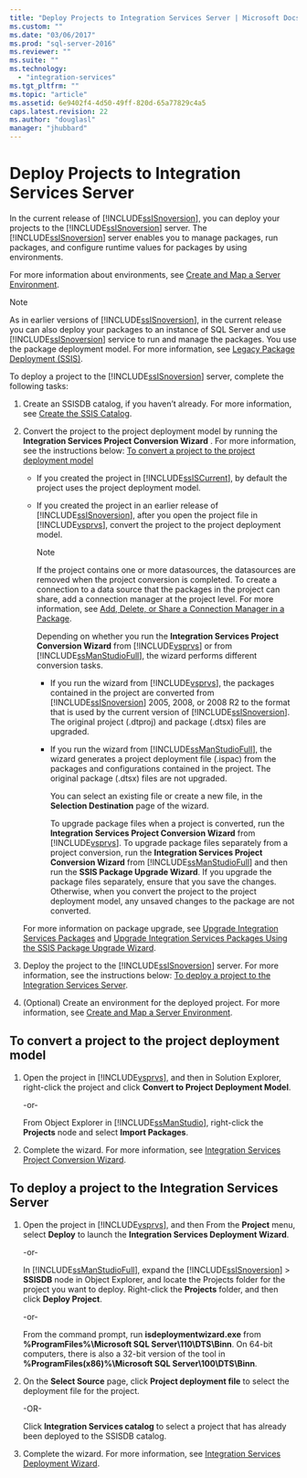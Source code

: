 ```yaml
---
title: "Deploy Projects to Integration Services Server | Microsoft Docs"
ms.custom: ""
ms.date: "03/06/2017"
ms.prod: "sql-server-2016"
ms.reviewer: ""
ms.suite: ""
ms.technology: 
  - "integration-services"
ms.tgt_pltfrm: ""
ms.topic: "article"
ms.assetid: 6e9402f4-4d50-49ff-820d-65a77829c4a5
caps.latest.revision: 22
ms.author: "douglasl"
manager: "jhubbard"
---
```

# Deploy Projects to Integration Services Server
  In the current release of [!INCLUDE[ssISnoversion](../../advanced-analytics/r-services/includes/ssisnoversion-md.md)], you can deploy your projects to the [!INCLUDE[ssISnoversion](../../advanced-analytics/r-services/includes/ssisnoversion-md.md)] server. The [!INCLUDE[ssISnoversion](../../advanced-analytics/r-services/includes/ssisnoversion-md.md)] server enables you to manage packages, run packages, and configure runtime values for packages by using environments.  
  
 For more information about environments, see [Create and Map a Server Environment](../../integration-services/packages/create-and-map-a-server-environment.md).  
  
> [!NOTE]  
>  As in earlier versions of [!INCLUDE[ssISnoversion](../../advanced-analytics/r-services/includes/ssisnoversion-md.md)], in the current release you can also deploy your packages to an instance of SQL Server and use [!INCLUDE[ssISnoversion](../../advanced-analytics/r-services/includes/ssisnoversion-md.md)] service to run and manage the packages. You use the package deployment model. For more information, see [Legacy Package Deployment &#40;SSIS&#41;](../../integration-services/packages/legacy-package-deployment-ssis.md).  
  
 To deploy a project to the [!INCLUDE[ssISnoversion](../../advanced-analytics/r-services/includes/ssisnoversion-md.md)] server, complete the following tasks:  
  
1.  Create an SSISDB catalog, if you haven’t already. For more information, see [Create the SSIS Catalog](../../integration-services/service/create-the-ssis-catalog.md).  
  
2.  Convert the project to the project deployment model by running the **Integration Services Project Conversion Wizard** . For more information, see the instructions below: [To convert a project to the project deployment model](#convert)  
  
    -   If you created the project in [!INCLUDE[ssISCurrent](../../analysis-services/data-mining/includes/ssiscurrent-md.md)], by default the project uses the project deployment model.  
  
    -   If you created the project in an earlier release of [!INCLUDE[ssISnoversion](../../advanced-analytics/r-services/includes/ssisnoversion-md.md)], after you open the project file in [!INCLUDE[vsprvs](../../analysis-services/multidimensional-models/includes/vsprvs-md.md)], convert the project to the project deployment model.  
  
        > [!NOTE]  
        >  If the project contains one or more datasources, the datasources are removed when the project conversion is completed. To create a connection to a data source that the packages in the project can share, add a connection manager at the project level. For more information, see [Add, Delete, or Share a Connection Manager in a Package](../Topic/Add,%20Delete,%20or%20Share%20a%20Connection%20Manager%20in%20a%20Package.md).  
  
         Depending on whether you run the **Integration Services Project Conversion Wizard** from [!INCLUDE[vsprvs](../../analysis-services/multidimensional-models/includes/vsprvs-md.md)] or from [!INCLUDE[ssManStudioFull](../../advanced-analytics/r-services/includes/ssmanstudiofull-md.md)], the wizard performs different conversion tasks.  
  
        -   If you run the wizard from [!INCLUDE[vsprvs](../../analysis-services/multidimensional-models/includes/vsprvs-md.md)], the packages contained in the project are converted from [!INCLUDE[ssISnoversion](../../advanced-analytics/r-services/includes/ssisnoversion-md.md)] 2005, 2008, or 2008 R2 to the format that is used by the current version of [!INCLUDE[ssISnoversion](../../advanced-analytics/r-services/includes/ssisnoversion-md.md)]. The original project (.dtproj) and package (.dtsx) files are upgraded.  
  
        -   If you run the wizard from [!INCLUDE[ssManStudioFull](../../advanced-analytics/r-services/includes/ssmanstudiofull-md.md)], the wizard generates a project deployment file (.ispac) from the packages and configurations contained in the project. The original package (.dtsx) files are not upgraded.  
  
             You can select an existing file or create a new file, in the **Selection Destination** page of the wizard.  
  
             To upgrade package files when a project is converted, run the **Integration Services Project Conversion Wizard** from [!INCLUDE[vsprvs](../../analysis-services/multidimensional-models/includes/vsprvs-md.md)]. To upgrade package files separately from a project conversion, run the **Integration Services Project Conversion Wizard** from [!INCLUDE[ssManStudioFull](../../advanced-analytics/r-services/includes/ssmanstudiofull-md.md)] and then run the **SSIS Package Upgrade Wizard**. If you upgrade the package files separately, ensure that you save the changes. Otherwise, when you convert the project to the project deployment model, any unsaved changes to the package are not converted.  
  
     For more information on package upgrade, see [Upgrade Integration Services Packages](../../integration-services/install/windows/upgrade-integration-services-packages.md) and [Upgrade Integration Services Packages Using the SSIS Package Upgrade Wizard](../../integration-services/install/windows/upgrade-integration-services-packages-using-the-ssis-package-upgrade-wizard.md).  
  
3.  Deploy the project to the [!INCLUDE[ssISnoversion](../../advanced-analytics/r-services/includes/ssisnoversion-md.md)] server. For more information, see the instructions below: [To deploy a project to the Integration Services Server](#deploy).  
  
4.  (Optional) Create an environment for the deployed project. For more information, see [Create and Map a Server Environment](../../integration-services/packages/create-and-map-a-server-environment.md).  
  
##  <a name="convert"></a> To convert a project to the project deployment model  
  
1.  Open the project in [!INCLUDE[vsprvs](../../analysis-services/multidimensional-models/includes/vsprvs-md.md)], and then in Solution Explorer, right-click the project and click **Convert to Project Deployment Model**.  
  
     -or-  
  
     From Object Explorer in [!INCLUDE[ssManStudio](../../advanced-analytics/r-services/includes/ssmanstudio-md.md)], right-click the **Projects** node and select **Import Packages**.  
  
2.  Complete the wizard. For more information, see [Integration Services Project Conversion Wizard](../../integration-services/packages/integration-services-project-conversion-wizard.md).  
  
##  <a name="deploy"></a> To deploy a project to the Integration Services Server  
  
1.  Open the project in [!INCLUDE[vsprvs](../../analysis-services/multidimensional-models/includes/vsprvs-md.md)], and then From the **Project** menu, select **Deploy** to launch the **Integration Services Deployment Wizard**.  
  
     -or-  
  
     In [!INCLUDE[ssManStudioFull](../../advanced-analytics/r-services/includes/ssmanstudiofull-md.md)], expand the [!INCLUDE[ssISnoversion](../../advanced-analytics/r-services/includes/ssisnoversion-md.md)] > **SSISDB** node in Object Explorer, and locate the Projects folder for the project you want to deploy. Right-click the **Projects** folder, and then click **Deploy Project**.  
  
     -or-  
  
     From the command prompt, run **isdeploymentwizard.exe** from **%ProgramFiles%\Microsoft SQL Server\110\DTS\Binn**. On 64-bit computers, there is also a 32-bit version of the tool in **%ProgramFiles(x86)%\Microsoft SQL Server\100\DTS\Binn**.  
  
2.  On the **Select Source** page, click **Project deployment file** to select the deployment file for the project.  
  
     -OR-  
  
     Click **Integration Services catalog** to select a project that has already been deployed to the SSISDB catalog.  
  
3.  Complete the wizard. For more information, see [Integration Services Deployment Wizard](../../integration-services/packages/integration-services-deployment-wizard.md).  
  
  